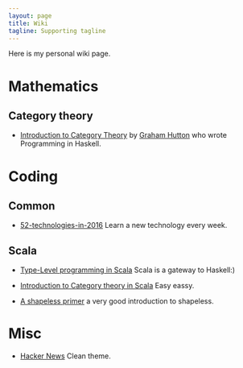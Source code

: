 ```yaml
---
layout: page
title: Wiki
tagline: Supporting tagline
---
```


Here is my personal wiki page.

# Mathematics

## Category theory
- [Introduction to Category Theory](http://www.cs.nott.ac.uk/~pszgmh/cat.html) by [Graham Hutton](http://www.cs.nott.ac.uk/~pszgmh/) who wrote Programming in Haskell.

# Coding

## Common
- [52-technologies-in-2016](https://github.com/shekhargulati/52-technologies-in-2016) Learn a new technology every week.

## Scala
- [Type-Level programming in Scala](https://apocalisp.wordpress.com/2010/06/08/type-level-programming-in-scala/) Scala is a gateway to Haskell:)

- [Introduction to Category theory in Scala](https://hseeberger.wordpress.com/2010/11/25/introduction-to-category-theory-in-scala/) Easy eassy.

- [A shapeless primer](http://rnduja.github.io/2016/01/19/a_shapeless_primer/) a
very good introduction to shapeless.

# Misc
- [Hacker News](http://hn.premii.com/) Clean theme.
